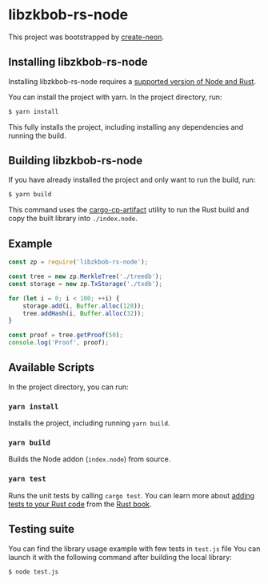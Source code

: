 # libzkbob-rs-node

This project was bootstrapped by [create-neon](https://www.npmjs.com/package/create-neon).

## Installing libzkbob-rs-node

Installing libzkbob-rs-node requires a [supported version of Node and Rust](https://github.com/neon-bindings/neon#platform-support).

You can install the project with yarn. In the project directory, run:

```sh
$ yarn install
```

This fully installs the project, including installing any dependencies and running the build.

## Building libzkbob-rs-node

If you have already installed the project and only want to run the build, run:

```sh
$ yarn build
```

This command uses the [cargo-cp-artifact](https://github.com/neon-bindings/cargo-cp-artifact) utility to run the Rust build and copy the built library into `./index.node`.

## Example
```javascript
const zp = require('libzkbob-rs-node');

const tree = new zp.MerkleTree('./treedb');
const storage = new zp.TxStorage('./txdb');

for (let i = 0; i < 100; ++i) {
    storage.add(i, Buffer.alloc(128));
    tree.addHash(i, Buffer.alloc(32));
}

const proof = tree.getProof(50);
console.log('Proof', proof);
```

## Available Scripts

In the project directory, you can run:

### `yarn install`

Installs the project, including running `yarn build`.

### `yarn build`

Builds the Node addon (`index.node`) from source.

### `yarn test`

Runs the unit tests by calling `cargo test`. You can learn more about [adding tests to your Rust code](https://doc.rust-lang.org/book/ch11-01-writing-tests.html) from the [Rust book](https://doc.rust-lang.org/book/).

## Testing suite

You can find the library usage example with few tests in `test.js` file
You can launch it with the following command after building the local library:

```sh
$ node test.js
```
